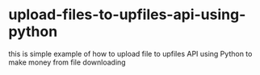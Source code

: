 # upload-files-to-upfiles-api-using-python
this is simple example of how to upload file to upfiles API using Python to make money from file downloading
